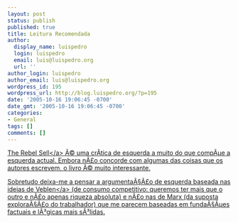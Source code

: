 ```yaml
---
layout: post
status: publish
published: true
title: Leitura Recomendada
author:
  display_name: luispedro
  login: luispedro
  email: luis@luispedro.org
  url: ''
author_login: luispedro
author_email: luis@luispedro.org
wordpress_id: 195
wordpress_url: http://blog.luispedro.org/?p=195
date: '2005-10-16 19:06:45 -0700'
date_gmt: '2005-10-16 19:06:45 -0700'
categories:
- General
tags: []
comments: []
---
```

<p><a href="http:&#47;&#47;www.harpercanada.com&#47;rs&#47;">The Rebel Sell<&#47;a> &Atilde;&copy; uma cr&Atilde;&shy;tica de esquerda a muito do que comp&Atilde;&micro;e a esquerda actual. Embora n&Atilde;&pound;o concorde com algumas das coisas que os autores escrevem, o livro &Atilde;&copy; muito interessante.</p>
<p>Sobretudo deixa-me a pensar a argumenta&Atilde;&sect;&Atilde;&pound;o de esquerda baseada nas ideias de <a href="http:&#47;&#47;en.wikipedia.org&#47;wiki&#47;Thorstein_Veblen">Veblen<&#47;a> (de consumo competitivo: queremos ter mais que o outro e n&Atilde;&pound;o apenas riqueza absoluta) e n&Atilde;&pound;o nas de Marx (da suposta explora&Atilde;&sect;&Atilde;&pound;o do trabalhador) que me parecem baseadas em funda&Atilde;&sect;&Atilde;&micro;es factuais e l&Atilde;&sup3;gicas mais s&Atilde;&sup3;lidas.</p>
